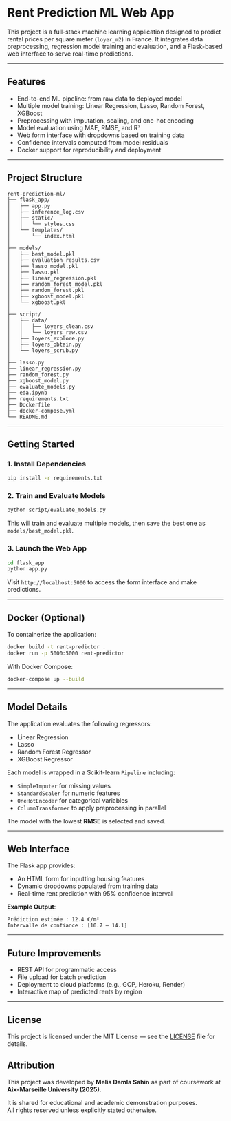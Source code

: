 # Rent Prediction ML Web App

This project is a full-stack machine learning application designed to predict rental prices per square meter (`loyer_m2`) in France. It integrates data preprocessing, regression model training and evaluation, and a Flask-based web interface to serve real-time predictions.

---

## Features

- End-to-end ML pipeline: from raw data to deployed model
- Multiple model training: Linear Regression, Lasso, Random Forest, XGBoost
- Preprocessing with imputation, scaling, and one-hot encoding
- Model evaluation using MAE, RMSE, and R²
- Web form interface with dropdowns based on training data
- Confidence intervals computed from model residuals
- Docker support for reproducibility and deployment

---

## Project Structure

```
rent-prediction-ml/
├── flask_app/
│   ├── app.py
│   ├── inference_log.csv
│   ├── static/
│   │   └── styles.css
│   └── templates/
│       └── index.html
│
├── models/
│   ├── best_model.pkl
│   ├── evaluation_results.csv
│   ├── lasso_model.pkl
│   ├── lasso.pkl
│   ├── linear_regression.pkl
│   ├── random_forest_model.pkl
│   ├── random_forest.pkl
│   ├── xgboost_model.pkl
│   └── xgboost.pkl
│
├── script/
│   ├── data/
│   │   ├── loyers_clean.csv
│   │   └── loyers_raw.csv
│   ├── loyers_explore.py
│   ├── loyers_obtain.py
│   └── loyers_scrub.py
│
├── lasso.py
├── linear_regression.py
├── random_forest.py
├── xgboost_model.py
├── evaluate_models.py
├── eda.ipynb
├── requirements.txt
├── Dockerfile
├── docker-compose.yml
└── README.md
```

---

## Getting Started

### 1. Install Dependencies

```bash
pip install -r requirements.txt
```

### 2. Train and Evaluate Models

```bash
python script/evaluate_models.py
```

This will train and evaluate multiple models, then save the best one as `models/best_model.pkl`.

### 3. Launch the Web App

```bash
cd flask_app
python app.py
```

Visit `http://localhost:5000` to access the form interface and make predictions.

---

## Docker (Optional)

To containerize the application:

```bash
docker build -t rent-predictor .
docker run -p 5000:5000 rent-predictor
```

With Docker Compose:

```bash
docker-compose up --build
```

---

## Model Details

The application evaluates the following regressors:

- Linear Regression
- Lasso
- Random Forest Regressor
- XGBoost Regressor

Each model is wrapped in a Scikit-learn `Pipeline` including:

- `SimpleImputer` for missing values
- `StandardScaler` for numeric features
- `OneHotEncoder` for categorical variables
- `ColumnTransformer` to apply preprocessing in parallel

The model with the lowest **RMSE** is selected and saved.

---

## Web Interface

The Flask app provides:

- An HTML form for inputting housing features
- Dynamic dropdowns populated from training data
- Real-time rent prediction with 95% confidence interval

**Example Output**:

```
Prédiction estimée : 12.4 €/m²
Intervalle de confiance : [10.7 – 14.1]
```

---

## Future Improvements

- REST API for programmatic access
- File upload for batch prediction
- Deployment to cloud platforms (e.g., GCP, Heroku, Render)
- Interactive map of predicted rents by region

---

## License
This project is licensed under the MIT License — see the [LICENSE](LICENSE) file for details.

## Attribution
This project was developed by **Melis Damla Sahin** as part of coursework at **Aix-Marseille University (2025)**.

It is shared for educational and academic demonstration purposes.  
All rights reserved unless explicitly stated otherwise.

